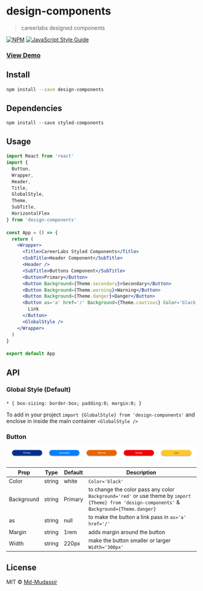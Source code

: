 # design-components

> careerlabs designed components

[![NPM](https://img.shields.io/npm/v/design-components.svg)](https://www.npmjs.com/package/design-components) [![JavaScript Style Guide](https://img.shields.io/badge/code_style-standard-brightgreen.svg)](https://standardjs.com)

### [View Demo](https://md-mudassir.github.io/design-components/)

## Install

```bash
npm install --save design-components
```

## Dependencies

```
npm install --save styled-components
```

## Usage

```jsx
import React from 'react'
import {
  Button,
  Wrapper,
  Header,
  Title,
  GlobalStyle,
  Theme,
  SubTitle,
  HorizontalFlex
} from 'design-components'

const App = () => {
  return (
    <Wrapper>
      <Title>CareerLabs Styled Components</Title>
      <SubTitle>Header Component</SubTitle>
      <Header />
      <SubTitle>Buttons Component</SubTitle>
      <Button>Primary</Button>
      <Button Background={Theme.secondary}>Secondary</Button>
      <Button Background={Theme.warning}>Warning</Button>
      <Button Background={Theme.danger}>Danger</Button>
      <Button as='a' href='/' Background={Theme.cautious} Color='black'>
        Link
      </Button>
      <GlobalStyle />
    </Wrapper>
  )
}

export default App
```

## API

### Global Style (Default)

`* { box-sizing: border-box; padding:0; margin:0; }`

To add in your project `import {GlobalStyle} from 'design-components'` and enclose in inside the main container `<GlobalStyle />`

### Button

![Buttons Color](https://github.com/Md-Mudassir/design-components/blob/master/example/public/btns.png?raw=true)

| Prop       | Type   | Default | Description                                                                                                                                   |
| ---------- | ------ | ------- | --------------------------------------------------------------------------------------------------------------------------------------------- |
| Color      | string | white   | `Color='black'`                                                                                                                               |
| Background | string | Primary | to change the color pass any color `Background='red'` or use theme by `import {Theme} from 'design-components'` & `Background={Theme.danger}` |
| as         | string | null    | to make the button a link pass in `as='a' href='/'`                                                                                           |
| Margin     | string | 1rem    | adds margin around the button                                                                                                                 |
| Width      | string | 220px   | make the button smaller or larger `Width='300px'`                                                                                             |

## License

MIT © [Md-Mudassir](https://github.com/Md-Mudassir)
